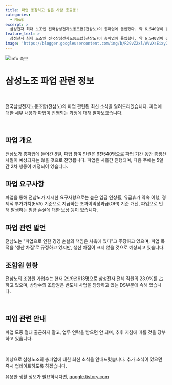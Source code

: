 ```yaml
---
title: 파업 동참하고 싶은 사람 총출동!
categories:
  - News
excerpt: >
  삼성전자 최대 노조인 전국삼성전자노동조합(전삼노)이 총파업에 돌입했다. 약 6,540명이 참여하며, 화성사업장에서 집회를 펼치고 있으며, 5일간 2차 행동도 예정되어 있다. 노조는 초과이익성과급, 임금 손실에 대한 보상 등을 요구하고, 회사 측의 제안을 기만으로 보며 총파업을 통해 책임을 묻겠다고 주장하고 있다. 파업은 생산 차질을 초래하지만, 이전 경험을 고려할 때 실제로 생산 차질이 발생할 가능성은 크지 않다.
feature_text: >
  삼성전자 최대 노조인 전국삼성전자노동조합(전삼노)이 총파업에 돌입했다. 약 6,540명이 참여하며, 화성사업장에서 집회를 펼치고 있으며, 5일간 2차 행동도 예정되어 있다. 노조는 초과이익성과급, 임금 손실에 대한 보상 등을 요구하고, 회사 측의 제안을 기만으로 보며 총파업을 통해 책임을 묻겠다고 주장하고 있다. 파업은 생산 차질을 초래하지만, 이전 경험을 고려할 때 실제로 생산 차질이 발생할 가능성은 크지 않다.
image: 'https://blogger.googleusercontent.com/img/b/R29vZ2xl/AVvXsEixyZcFfHzMRdzZMjFBmAUKJYCLCGyLL1o632UiGVXcaFdKo_bkvkuCioo0uUKlGfBVcT3P84aROyZIXSBEx3Aw5nCQ3pTgDom1WDC4m8eifvWiAmWEEVb4x6G_l8C0QH225ldMjyaFvpxGEBGNO37VmDTDMHGhJPq73UglMfDca1-0aw/s1600/blogspot.png'
---
```


<p><img src="https://blogger.googleusercontent.com/img/b/R29vZ2xl/AVvXsEixyZcFfHzMRdzZMjFBmAUKJYCLCGyLL1o632UiGVXcaFdKo_bkvkuCioo0uUKlGfBVcT3P84aROyZIXSBEx3Aw5nCQ3pTgDom1WDC4m8eifvWiAmWEEVb4x6G_l8C0QH225ldMjyaFvpxGEBGNO37VmDTDMHGhJPq73UglMfDca1-0aw/s1600/blogspot.png" alt="info 속보" /></p>

<h1 data-ke-size="size26">삼성노조 파업 관련 정보</h1>

<p data-ke-size="size16">&nbsp;</p>

<p>전국삼성전자노동조합(전삼노)의 파업 관련된 최신 소식을 알려드리겠습니다. 파업에 대한 세부 내용과 파업이 진행되는 과정에 대해 알아보겠습니다.</p>

<p data-ke-size="size16">&nbsp;</p>

<h2 data-ke-size="size26">파업 개요</h2>

<p data-ke-size="size16">전삼노가 총파업에 들어간 8일, 파업 참여 인원은 6천540명으로 파업 기간 동안 총생산 차질이 예상되지는 않을 것으로 전망됩니다. 파업은 사흘간 진행되며, 다음 주에는 5일간 2차 행동이 예정되어 있습니다.</p>

<h2 data-ke-size="size26">파업 요구사항</h2>

<p data-ke-size="size16">파업을 통해 전삼노가 제시한 요구사항으로는 높은 임금 인상률, 유급휴가 약속 이행, 경제적 부가가치(EVA) 기준으로 지급하는 초과이익성과급(OPI) 기준 개선, 파업으로 인해 발생하는 임금 손실에 대한 보상 등이 있습니다.</p>

<h2 data-ke-size="size26">파업 관련 발언</h2>

<p data-ke-size="size16">전삼노는 "파업으로 인한 경영 손실의 책임은 사측에 있다"고 주장하고 있으며, 파업 목적을 '생산 차질'로 규정하고 있지만, 생산 차질이 크지 않을 것으로 예상되고 있습니다.</p>

<h2 data-ke-size="size26">조합원 현황</h2>

<p data-ke-size="size16">전삼노의 조합원 가입수는 현재 2만9천913명으로 삼성전자 전체 직원의 23.9%를 占하고 있으며, 상당수의 조합원은 반도체 사업을 담당하고 있는 DS부문에 속해 있습니다.</p>

<p data-ke-size="size16">&nbsp;</p>

<h2 data-ke-size="size26">파업 관련 안내</h2>

<p data-ke-size="size16">파업 도중 절대 출근하지 말고, 업무 연락을 받으면 안 되며, 추후 지침에 따를 것을 당부하고 있습니다.</p>

<p data-ke-size="size16">&nbsp;</p>

<p>이상으로 삼성노조의 총파업에 대한 최신 소식을 안내드렸습니다. 추가 소식이 있으면 즉시 업데이트하도록 하겠습니다.</p>
유용한 생활 정보가 필요하시다면, <a href="https://qoogle.tistory.com" rel="dofollow">qoogle.tistory.com</a>


